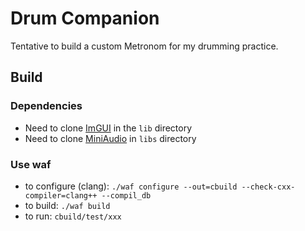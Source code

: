 # Drum Companion

Tentative to build a custom Metronom for my drumming practice.

## Build

### Dependencies
- Need to clone [ImGUI](https://github.com/ocornut/imgui) in the ```lib``` directory
- Need to clone [MiniAudio](https://github.com/mackron/miniaudio) in ```libs``` directory

### Use waf
- to configure (clang): ```./waf configure --out=cbuild --check-cxx-compiler=clang++ --compil_db```
- to build: ```./waf build```
- to run: ```cbuild/test/xxx```

